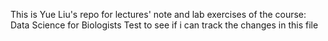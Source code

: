 This is Yue Liu's repo for lectures' note and lab exercises of the course: Data Science for Biologists
Test to see if i can track the changes in this file
